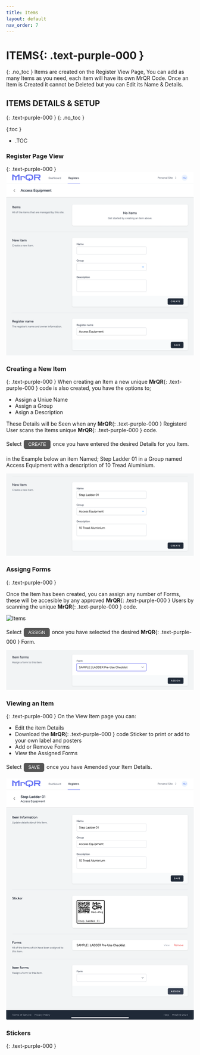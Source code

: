 ```yaml
---
title: Items
layout: default
nav_order: 7
---
```

<html>
<head>
<style>
.button {
  padding: 5px 12px;
  text-align: center;
  text-decoration: none;
  display: inline-block;
  font-size: 12px;
  margin: 4px 2px;
  cursor: pointer; }
.button1 {background-color: #555555;} /* Black */
.button2 {background-color: white;}
.button1 {color: white;}
.button2 {color: black;}
.button1 {border: none;}
.button2 {border: 1px solid grey}
.button1 {border-radius: 5px;}
.button2 {border-radius: 5px;}
  
</style>
</head>
</html>

# **ITEMS**{: .text-purple-000 }
{: .no_toc }
Items are created on the Register View Page, You can add as many Items as you need, each item will have its own MrQR Code.
Once an Item is Created it cannot be Deleted but you can Edit its Name & Details.

## ITEMS DETAILS & SETUP
{: .text-purple-000 }
{: .no_toc }

{:toc }
- .TOC

### Register Page View
{: .text-purple-000 }
![Items](/assets/images/MrQR_Register_View.png "View")

### Creating a New Item
{: .text-purple-000 }
When creating an Item a new unique **MrQR**{: .text-purple-000 } code is also created, you have the options to;

* Assign a Uniue Name
* Assign a Group
* Asign a Description

These Details will be Seen when any **MrQR**{: .text-purple-000 } Registerd User scans the Items unique **MrQR**{: .text-purple-000 } code.

<html>
<body>
Select <button class="button button1">CREATE</button> once you have entered the desired Details for you Item.
</body>
</html>

in the Example below an item Named; Step Ladder 01 in a Group named Access Equipment with a description of 10 Tread Aluminium.

![Items](/assets/images/MrQR_Items_Create.png "Create")

### Assigng Forms
{: .text-purple-000 }

Once the Item has been created, you can assign any number of Forms, these will be accesible by any approved **MrQR**{: .text-purple-000 } Users by scanning the unique **MrQR**{: .text-purple-000 } code.

![Items](/assets/images/MrQR_Item_Assigning_a_Form.png "Assign Form")

Select <button class="button button1">ASSIGN</button> once you have selected the desired **MrQR**{: .text-purple-000 } Form.

![Items](/assets/images/MrQR_Item_Assign_Form.png "Assign Form")

### Viewing an Item
{: .text-purple-000 }
On the View Item page you can:
* Edit the item Details
* Download the **MrQR**{: .text-purple-000 } code Sticker to print or add to your own label and posters
* Add or Remove Forms
* View the Assigned Forms

Select <button class="button button1">SAVE</button> once you have Amended your Item Details.

![Items](/assets/images/MrQR_Item_Assigned_Form.png "Edit Item")

### Stickers
{: .text-purple-000 }


